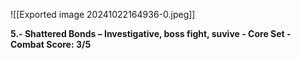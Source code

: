 ![[Exported image 20241022164936-0.jpeg]]

**5.- Shattered Bonds – Investigative, boss fight, suvive - Core Set - Combat Score: 3/5**  

